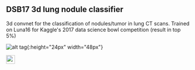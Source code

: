 ## DSB17 3d lung nodule classifier

3d convnet for the classification of nodules/tumor in lung CT scans. Trained on Luna16 for Kaggle's 2017 data science bowl competition (result in top 5%) 

![alt tag](https://github.com/LouisFoucard/DSB17_3d_lung_nodule_classifier/blob/master/data/ezgif-1-65620bd01e.gif){:height="24px" width="48px"}


<img src="https://github.com/LouisFoucard/DSB17_3d_lung_nodule_classifier/blob/master/data/ezgif-1-65620bd01e.gif" height="24">
